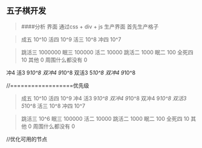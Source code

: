 **五子棋开发**
---
>####分析
>界面  通过css + div + js 生产界面 首先生产格子


>成五         10^10
>活四         10^9
>活三         10^8
>冲四         10^7

>跳活三        1000000
>眠三         100000
>活二         10000
>跳活二        1000
>眠二         100
>全死四        10
>其他   0
>周围什么都没有 0


冲4 活3       9*10^8
双冲4         9*10^8
双活3         5*10^8
双冲4         9*10^8


//==================优先级

>成五         10^10
>活四         10^9
>冲4 活3       9*10^8
>双冲4         9*10^8
>双冲4         9*10^8
>双活3         5*10^8
>活三         10^8
>冲四         10^7


>跳活三        10^6
>眠三         100000
>活二         10000
>跳活二        1000
>眠二         100
>全死四        10
>其他   0
>周围什么都没有 0

//优化可用的节点